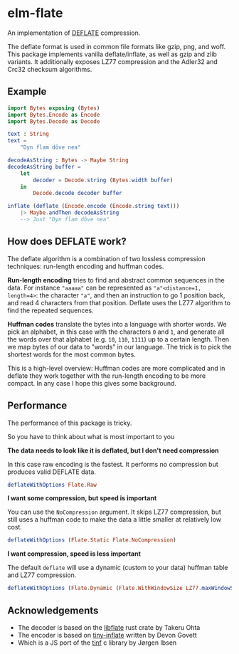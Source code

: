 # elm-flate

An implementation of [DEFLATE](https://www.ietf.org/rfc/rfc1951.txt) compression.

The deflate format is used in common file formats like gzip, png, and woff.
This package implements vanilla deflate/inflate, as well as gzip and zlib variants.
It additionally exposes LZ77 compression and the Adler32 and Crc32 checksum algorithms.


## Example

```elm
import Bytes exposing (Bytes)
import Bytes.Encode as Encode
import Bytes.Decode as Decode

text : String
text =
    "Dyn flam dôve nea"

decodeAsString : Bytes -> Maybe String
decodeAsString buffer =
    let 
        decoder = Decode.string (Bytes.width buffer)
    in 
        Decode.decode decoder buffer

inflate (deflate (Encode.encode (Encode.string text)))
    |> Maybe.andThen decodeAsString
    --> Just "Dyn flam dôve nea"
```

## How does DEFLATE work? 

The deflate algorithm is a combination of two lossless compression techniques: run-length encoding and huffman codes.

**Run-length encoding** tries to find and abstract common sequences in the data. For instance `"aaaaa"` can be represented as `"a"<distance=1, length=4>`: the character `"a"`, and then an instruction to go 1 position back, and read 4 characters from that position. Deflate uses the LZ77 algorithm to find the repeated sequences.

**Huffman codes** translate the bytes into a language with shorter words. We pick an alphabet, in this case with the characters `0` and `1`, and generate all the words over that alphabet (e.g. `10`, `110`, `1111`) up to a certain length. Then we map bytes of our data to "words" in our language. The trick is to pick the shortest words for the most common bytes.

This is a high-level overview: Huffman codes are more complicated and in deflate they work together with the run-length encoding to be more compact. In any case I hope this gives some background. 

## Performance

The performance of this package is tricky. 

So you have to think about what is most important to you

**The data needs to look like it is deflated, but I don't need compression**

In this case raw encoding is the fastest. It performs no compression but produces valid DEFLATE data.

```elm
deflateWithOptions Flate.Raw
```

**I want some compression, but speed is important**

You can use the `NoCompression` argument. It skips LZ77 compression, but still uses a huffman code to make the data a little smaller at relatively low cost. 

```elm
deflateWithOptions (Flate.Static Flate.NoCompression)
```
**I want compression, speed is less important**

The default `deflate` will use a dynamic (custom to your data) huffman table and LZ77 compression.

```elm
deflateWithOptions (Flate.Dynamic (Flate.WithWindowSize LZ77.maxWindowSize))
```

## Acknowledgements

* The decoder is based on the [libflate](https://docs.rs/libflate/0.1.25/libflate/) rust crate by Takeru Ohta
* The encoder is based on [tiny-inflate](https://github.com/foliojs/tiny-inflate) written by Devon Govett
* Which is a JS port of the  [tinf](https://bitbucket.org/jibsen/tinf/src/default/) c library by Jørgen Ibsen

